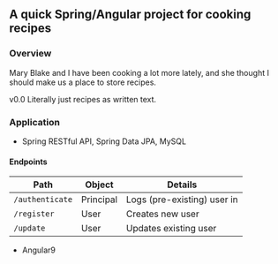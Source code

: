 ## A quick Spring/Angular project for cooking recipes

### Overview

Mary Blake and I have been cooking a lot more lately, and she thought I should make us a place to store recipes.

v0.0 Literally just recipes as written text.

### Application

* Spring RESTful API, Spring Data JPA, MySQL

#### Endpoints
| Path | Object | Details |
|--|--|--|
| `/authenticate` | Principal | Logs (pre-existing) user in |
| `/register` | User | Creates new user |
| `/update` | User | Updates existing user|

* Angular9
